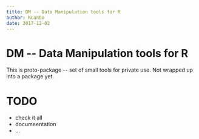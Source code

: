 ```yaml
---
title: DM -- Data Manipulation tools for R
author: RCanDo
date: 2017-12-02
---
```


# DM -- Data Manipulation tools for R

This is proto-package -- set of small tools for private use.
Not wrapped up into a package yet.

# TODO

* check it all
* documeentation
* ...
